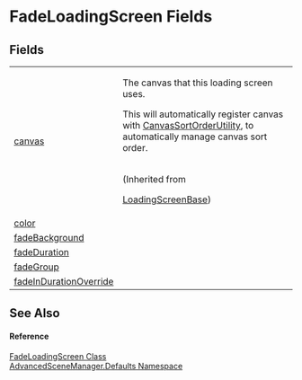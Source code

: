 # FadeLoadingScreen Fields




## Fields
<table>
<tr>
<td><a href="F_AdvancedSceneManager_Loading_LoadingScreenBase_canvas">canvas</a></td>
<td><p>The canvas that this loading screen uses.</p><p>

This will automatically register canvas with <a href="T_AdvancedSceneManager_Utility_CanvasSortOrderUtility">CanvasSortOrderUtility</a>, to automatically manage canvas sort order.</p><br />(Inherited from <a href="T_AdvancedSceneManager_Loading_LoadingScreenBase">

LoadingScreenBase</a>)</td></tr>
<tr>
<td><a href="F_AdvancedSceneManager_Defaults_FadeLoadingScreen_color">color</a></td>
<td> </td></tr>
<tr>
<td><a href="F_AdvancedSceneManager_Defaults_FadeLoadingScreen_fadeBackground">fadeBackground</a></td>
<td> </td></tr>
<tr>
<td><a href="F_AdvancedSceneManager_Defaults_FadeLoadingScreen_fadeDuration">fadeDuration</a></td>
<td> </td></tr>
<tr>
<td><a href="F_AdvancedSceneManager_Defaults_FadeLoadingScreen_fadeGroup">fadeGroup</a></td>
<td> </td></tr>
<tr>
<td><a href="F_AdvancedSceneManager_Defaults_FadeLoadingScreen_fadeInDurationOverride">fadeInDurationOverride</a></td>
<td> </td></tr>
</table>

## See Also


#### Reference
<a href="T_AdvancedSceneManager_Defaults_FadeLoadingScreen">FadeLoadingScreen Class</a>  
<a href="N_AdvancedSceneManager_Defaults">AdvancedSceneManager.Defaults Namespace</a>  
